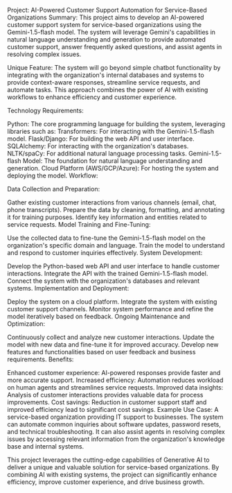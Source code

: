 Project: AI-Powered Customer Support Automation for Service-Based Organizations
Summary: This project aims to develop an AI-powered customer support system for service-based organizations using the Gemini-1.5-flash model. The system will leverage Gemini's capabilities in natural language understanding and generation to provide automated customer support, answer frequently asked questions, and assist agents in resolving complex issues.

Unique Feature: The system will go beyond simple chatbot functionality by integrating with the organization's internal databases and systems to provide context-aware responses, streamline service requests, and automate tasks. This approach combines the power of AI with existing workflows to enhance efficiency and customer experience.

Technology Requirements:

Python: The core programming language for building the system, leveraging libraries such as:
Transformers: For interacting with the Gemini-1.5-flash model.
Flask/Django: For building the web API and user interface.
SQLAlchemy: For interacting with the organization's databases.
NLTK/spaCy: For additional natural language processing tasks.
Gemini-1.5-flash Model: The foundation for natural language understanding and generation.
Cloud Platform (AWS/GCP/Azure): For hosting the system and deploying the model.
Workflow:

Data Collection and Preparation:

Gather existing customer interactions from various channels (email, chat, phone transcripts).
Prepare the data by cleaning, formatting, and annotating it for training purposes.
Identify key information and entities related to service requests.
Model Training and Fine-Tuning:

Use the collected data to fine-tune the Gemini-1.5-flash model on the organization's specific domain and language.
Train the model to understand and respond to customer inquiries effectively.
System Development:

Develop the Python-based web API and user interface to handle customer interactions.
Integrate the API with the trained Gemini-1.5-flash model.
Connect the system with the organization's databases and relevant systems.
Implementation and Deployment:

Deploy the system on a cloud platform.
Integrate the system with existing customer support channels.
Monitor system performance and refine the model iteratively based on feedback.
Ongoing Maintenance and Optimization:

Continuously collect and analyze new customer interactions.
Update the model with new data and fine-tune it for improved accuracy.
Develop new features and functionalities based on user feedback and business requirements.
Benefits:

Enhanced customer experience: AI-powered responses provide faster and more accurate support.
Increased efficiency: Automation reduces workload on human agents and streamlines service requests.
Improved data insights: Analysis of customer interactions provides valuable data for process improvements.
Cost savings: Reduction in customer support staff and improved efficiency lead to significant cost savings.
Example Use Case: A service-based organization providing IT support to businesses. The system can automate common inquiries about software updates, password resets, and technical troubleshooting. It can also assist agents in resolving complex issues by accessing relevant information from the organization's knowledge base and internal systems.

This project leverages the cutting-edge capabilities of Generative AI to deliver a unique and valuable solution for service-based organizations. By combining AI with existing systems, the project can significantly enhance efficiency, improve customer experience, and drive business growth.